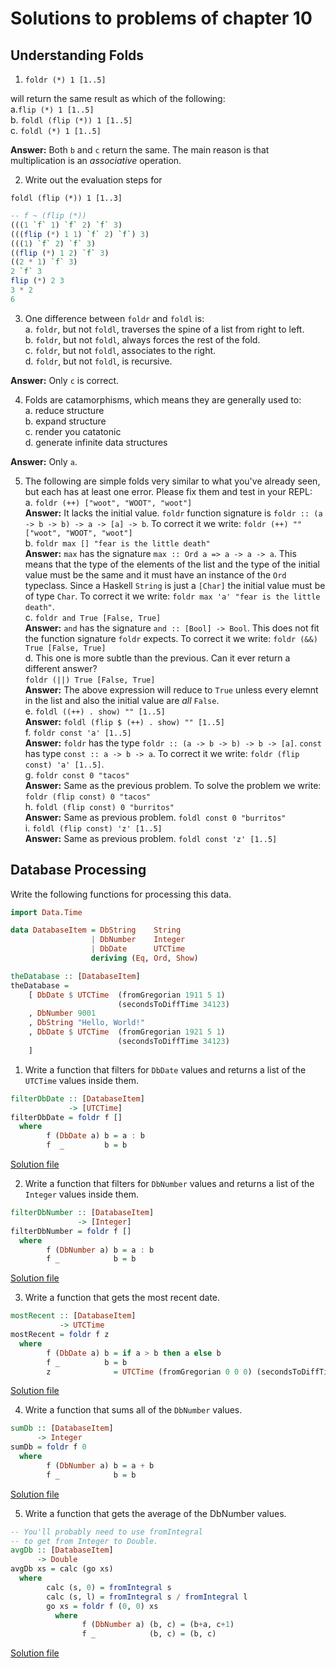 # Solutions to problems of chapter 10

## Understanding Folds

1. `foldr (*) 1 [1..5]`

will return the same result as which of the following:
<br>a.`flip (*) 1 [1..5]`
<br>b. `foldl (flip (*)) 1 [1..5]`
<br>c. `foldl (*) 1 [1..5]`

**Answer:** Both `b` and `c` return the same. The main reason is that multiplication is an _associative_ operation.

2. Write out the evaluation steps for

`foldl (flip (*)) 1 [1..3]`

```hs
-- f ~ (flip (*))
(((1 `f` 1) `f` 2) `f` 3)
(((flip (*) 1 1) `f` 2) `f`) 3)
(((1) `f` 2) `f` 3)
((flip (*) 1 2) `f` 3)
((2 * 1) `f` 3)
2 `f` 3
flip (*) 2 3
3 * 2
6
```

3. One difference between `foldr` and `foldl` is:
<br>a. `foldr`, but not `foldl`, traverses the spine of a list from right  to left.
<br>b. `foldr`, but not `foldl`, always forces the rest of the fold.
<br>c. `foldr`, but not `foldl`, associates to the right.
<br>d. `foldr`, but not `foldl`, is recursive.

**Answer:** Only `c` is correct.

4. Folds are catamorphisms, which means they are generally used to:
<br>a. reduce structure
<br>b. expand structure
<br>c. render you catatonic
<br>d. generate infinite data structures

**Answer:** Only `a`.

5. The following are simple folds very similar to what you've already seen, but each has at least one error. Please fix them and test in your REPL:
<br>a. `foldr (++) ["woot", "WOOT", "woot"]`
<br>**Answer:** It lacks the initial value. `foldr` function signature is `foldr :: (a -> b -> b) -> a -> [a] -> b`. To correct it we write: `foldr (++) "" ["woot", "WOOT", "woot"]`
<br>b. `foldr max [] "fear is the little death"`
<br>**Answer:** `max` has the signature `max :: Ord a => a -> a -> a`. This means that the type of the elements of the list and the type of the initial value must be the same and it must have an instance of the `Ord` typeclass. Since a Haskell `String` is just a `[Char]` the initial value must be of type `Char`. To correct it we write: `foldr max 'a' "fear is the little death"`.
<br>c. `foldr and True [False, True]`
<br>**Answer:** `and` has the signature `and :: [Bool] -> Bool`. This does not fit the function signature `foldr` expects. To correct it we write: `foldr (&&) True [False, True]`
<br>d. This one is more subtle than the previous. Can it ever return a different answer?
<br>`foldr (||) True [False, True]`
<br>**Answer:** The above expression will reduce to `True` unless every elemnt in the list and also the initial value are _all_ `False`.
<br>e. `foldl ((++) . show) "" [1..5]`
<br>**Answer:** `foldl (flip $ (++) . show) "" [1..5]`
<br>f. `foldr const 'a' [1..5]`
<br>**Answer:** `foldr` has the type `foldr :: (a -> b -> b) -> b -> [a]`. `const` has type `const :: a -> b -> a`. To correct it we write: `foldr (flip const) 'a' [1..5]`.
<br>g. `foldr const 0 "tacos"`
<br>**Answer:** Same as the previous problem. To solve the problem we write: `foldr (flip const) 0 "tacos"`
<br>h. `foldl (flip const) 0 "burritos"`
<br>**Answer:** Same as previous problem. `foldl const 0 "burritos"`
<br>i. `foldl (flip const) 'z' [1..5]`
<br>**Answer:** Same as previous problem. `foldl const 'z' [1..5]`


## Database Processing

Write the following functions for processing this data.

```hs
import Data.Time

data DatabaseItem = DbString    String
                  | DbNumber    Integer
                  | DbDate      UTCTime 
                  deriving (Eq, Ord, Show)

theDatabase :: [DatabaseItem]
theDatabase =
    [ DbDate $ UTCTime  (fromGregorian 1911 5 1)
                        (secondsToDiffTime 34123)
    , DbNumber 9001
    , DbString "Hello, World!"
    , DbDate $ UTCTime  (fromGregorian 1921 5 1)
                        (secondsToDiffTime 34123)
    ]
```

1. Write a function that filters for `DbDate` values and returns a list of the `UTCTime` values inside them.
```hs
filterDbDate :: [DatabaseItem]
             -> [UTCTime]
filterDbDate = foldr f []
  where 
        f (DbDate a) b = a : b
        f  _         b = b
```
[Solution file](exercise.files/theDatabase.hs)

2. Write a function that filters for `DbNumber` values and returns a list of the `Integer` values inside them.

```hs
filterDbNumber :: [DatabaseItem]
               -> [Integer]
filterDbNumber = foldr f []
  where
        f (DbNumber a) b = a : b
        f _            b = b
```
[Solution file](exercise.files/theDatabase.hs)


3. Write a function that gets the most recent date.

```hs
mostRecent :: [DatabaseItem]
           -> UTCTime
mostRecent = foldr f z
  where
        f (DbDate a) b = if a > b then a else b
        f _          b = b
        z              = UTCTime (fromGregorian 0 0 0) (secondsToDiffTime 0)
```
[Solution file](exercise.files/theDatabase.hs)


4. Write a function that sums all of the `DbNumber` values.

```hs
sumDb :: [DatabaseItem]
      -> Integer
sumDb = foldr f 0
  where
        f (DbNumber a) b = a + b
        f _            b = b
```
[Solution file](exercise.files/theDatabase.hs) 


5. Write a function that gets the average of the DbNumber values.

```hs
-- You'll probably need to use fromIntegral
-- to get from Integer to Double.
avgDb :: [DatabaseItem]
      -> Double
avgDb xs = calc (go xs)
  where
        calc (s, 0) = fromIntegral s
        calc (s, l) = fromIntegral s / fromIntegral l
        go xs = foldr f (0, 0) xs
          where
                f (DbNumber a) (b, c) = (b+a, c+1)
                f _            (b, c) = (b, c)
```
[Solution file](exercise.files/theDatabase.hs)